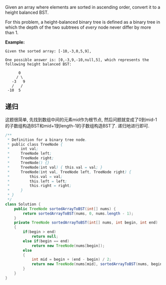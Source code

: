 Given an array where elements are sorted in ascending order, convert it to a height balanced BST.

For this problem, a height-balanced binary tree is defined as a binary tree in which the depth of the two subtrees of *every* node never differ by more than 1.

**Example:**

```
Given the sorted array: [-10,-3,0,5,9],

One possible answer is: [0,-3,9,-10,null,5], which represents the following height balanced BST:

      0
     / \
   -3   9
   /   /
 -10  5
```

## 递归

这题很简单, 先找到数组中间的元素mid作为根节点, 然后问题就变成了0到mid-1的子数组构造BST和mid+1到length-1的子数组构造BST了. 递归地进行即可.

```java
/**
 * Definition for a binary tree node.
 * public class TreeNode {
 *     int val;
 *     TreeNode left;
 *     TreeNode right;
 *     TreeNode() {}
 *     TreeNode(int val) { this.val = val; }
 *     TreeNode(int val, TreeNode left, TreeNode right) {
 *         this.val = val;
 *         this.left = left;
 *         this.right = right;
 *     }
 * }
 */
class Solution {
    public TreeNode sortedArrayToBST(int[] nums) {
        return sortedArrayToBST(nums, 0, nums.length - 1);
    }
    private TreeNode sortedArrayToBST(int[] nums, int begin, int end)
    {
        if(begin > end)
            return null;
        else if(begin == end)
            return new TreeNode(nums[begin]);
        else
        {
            int mid = begin + (end - begin) / 2;
            return new TreeNode(nums[mid], sortedArrayToBST(nums, begin, mid - 1), sortedArrayToBST(nums, mid + 1, end));
        }
    }
}
```

